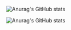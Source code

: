 ![Anurag's GitHub stats](https://github-readme-stats.vercel.app/api?username=HaLTools&show_icons=true&theme=radical)

![Anurag's GitHub stats](https://github-readme-stats.vercel.app/api?username=HaLTools&show_icons=true&theme=merko)

